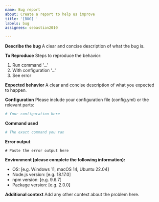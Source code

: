 ```yaml
---
name: Bug report
about: Create a report to help us improve
title: '[BUG] '
labels: bug
assignees: sebastian2010

---
```


**Describe the bug**
A clear and concise description of what the bug is.

**To Reproduce**
Steps to reproduce the behavior:
1. Run command '...'
2. With configuration '...'
3. See error

**Expected behavior**
A clear and concise description of what you expected to happen.

**Configuration**
Please include your configuration file (config.yml) or the relevant parts:
```yaml
# Your configuration here
```

**Command used**
```bash
# The exact command you ran
```

**Error output**
```
# Paste the error output here
```

**Environment (please complete the following information):**
 - OS: [e.g. Windows 11, macOS 14, Ubuntu 22.04]
 - Node.js version: [e.g. 18.17.0]
 - npm version: [e.g. 9.6.7]
 - Package version: [e.g. 2.0.0]

**Additional context**
Add any other context about the problem here.
